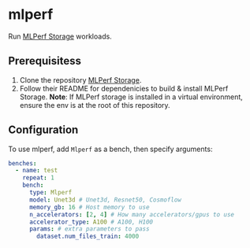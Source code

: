 # mlperf
Run [MLPerf Storage](https://github.com/mlcommons/storage) workloads.

## Prerequisitess
1. Clone the repository [MLPerf Storage](https://github.com/mlcommons/storage).
2. Follow their README for dependenicies to build & install MLPerf Storage.
**Note**: If MLPerf storage is installed in a virtual environment, ensure the env is at the root of this repository.

## Configuration
To use mlperf, add `Mlperf` as a bench, then specify arguments:
```yaml
benches:
  - name: test
    repeat: 1
    bench:
      type: Mlperf
      model: Unet3d # Unet3d, Resnet50, Cosmoflow
      memory_gb: 16 # Host memory to use
      n_accelerators: [2, 4] # How many accelerators/gpus to use
      accelerator_type: A100 # A100, H100
      params: # extra parameters to pass
        dataset.num_files_train: 4000
```
